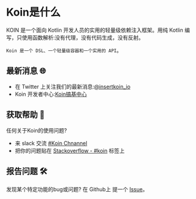 
# Koin是什么

KOIN 是一个面向 Kotlin 开发人员的实用的轻量级依赖注入框架。用纯 Kotlin 编写，只使用函数解析:没有代理，没有代码生成，没有反射。

`Koin 是一个 DSL、一个轻量级容器和一个实用的 API`。

## 最新消息 🌐

- 在 Twitter 上关注我们的最新消息:[@insertkoin_io](https://twitter.com/insertkoin_io)
- Koin 开发者中心:[Koin搞基中心](https://medium.com/koin-developers)

## 获取帮助 🚒

任何关于Koin的使用问题?

- 来 slack 交流 [#Koin Chnannel](https://kotlinlang.slack.com/?redir=%2Fmessages%2Fkoin)
- 把你的问题贴在 [Stackoverflow - #koin](https://kotlinlang.slack.com/?redir=%2Fmessages%2Fkoin) 标签上

## 报告问题 🛠

发现某个特定功能的bug或问题? 在 Github上 提一个 [Issue](https://github.com/InsertKoinIO/koin/issues)。
